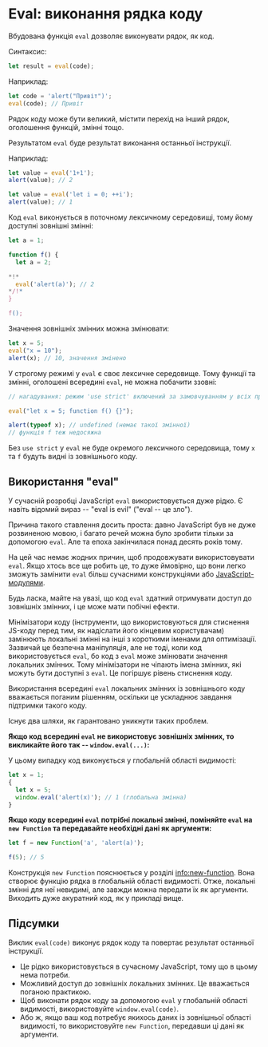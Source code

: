 # Eval: виконання рядка коду

Вбудована функція `eval` дозволяє виконувати рядок, як код.

Синтаксис:

```js
let result = eval(code);
```

Наприклад:

```js run
let code = 'alert("Привіт")';
eval(code); // Привіт
```

Рядок коду може бути великий, містити перехід на інший рядок, оголошення функцій, змінні тощо.

Результатом `eval` буде результат виконання останньої інструкції.

Наприклад:
```js run
let value = eval('1+1');
alert(value); // 2
```

```js run
let value = eval('let i = 0; ++i');
alert(value); // 1
```

Код `eval` виконується в поточному лексичному середовищі, тому йому доступні зовнішні змінні:

```js run no-beautify
let a = 1;

function f() {
  let a = 2;

*!*
  eval('alert(a)'); // 2
*/!*
}

f();
```

Значення зовнішніх змінних можна змінювати:

```js untrusted refresh run
let x = 5;
eval("x = 10");
alert(x); // 10, значення змінено
```

У строгому режимі у `eval` є своє лексичне середовище. Тому функції та змінні, оголошені всередині `eval`, не можна побачити ззовні:

```js untrusted refresh run
// нагадування: режим 'use strict' включений за замовчуванням у всіх прикладах, що виконуються

eval("let x = 5; function f() {}");

alert(typeof x); // undefined (немає такої змінної)
// функція f теж недосяжна
```

Без `use strict` у `eval` не буде окремого лексичного середовища, тому `x` та `f` будуть видні із зовнішнього коду.

## Використання "eval"

У сучасній розробці JavaScript `eval` використовується дуже рідко. Є навіть відомий вираз -- "eval is evil" ("eval -- це зло").

Причина такого ставлення досить проста: давно JavaScript був не дуже розвиненою мовою, і багато речей можна було зробити тільки за допомогою `eval`. Але та епоха закінчилася понад десять років тому.

На цей час немає жодних причин, щоб продовжувати використовувати `eval`. Якщо хтось все ще робить це, то дуже ймовірно, що вони легко зможуть замінити `eval` більш сучасними конструкціями або [JavaScript-модулями](info:modules).

Будь ласка, майте на увазі, що код `eval` здатний отримувати доступ до зовнішніх змінних, і це може мати побічні ефекти.

Мінімізатори коду (інструменти, що використовуються для стиснення JS-коду перед тим, як надіслати його кінцевим користувачам) замінюють локальні змінні на інші з короткими іменами для оптимізації. Зазвичай це безпечна маніпуляція, але не тоді, коли код використовується `eval`, бо код з `eval` може змінювати значення локальних змінних. Тому мінімізатори не чіпають імена змінних, які можуть бути доступні з `eval`. Це погіршує рівень стиснення коду.

Використання всередині `eval` локальних змінних із зовнішнього коду вважається поганим рішенням, оскільки це ускладнює завдання підтримки такого коду.

Існує два шляхи, як гарантовано уникнути таких проблем.

**Якщо код всередині `eval` не використовує зовнішніх змінних, то викликайте його так -- `window.eval(...)`:**

У цьому випадку код виконується у глобальній області видимості:

```js untrusted refresh run
let x = 1;
{
  let x = 5;
  window.eval('alert(x)'); // 1 (глобальна змінна)
}
```

**Якщо коду всередині `eval` потрібні локальні змінні, поміняйте `eval` на `new Function` та передавайте необхідні дані як аргументи:**

```js run
let f = new Function('a', 'alert(a)');

f(5); // 5
```

Конструкція `new Function` пояснюється у розділі <info:new-function>. Вона створює функцію рядка в глобальній області видимості. Отже, локальні змінні для неї невидимі, але завжди можна передати їх як аргументи. Виходить дуже акуратний код, як у прикладі вище.

## Підсумки

Виклик `eval(code)` виконує рядок коду та повертає результат останньої інструкції.
- Це рідко використовується в сучасному JavaScript, тому що в цьому нема потреби.
- Можливий доступ до зовнішніх локальних змінних. Це вважається поганою практикою.
- Щоб виконати рядок коду за допомогою `eval` у глобальній області видимості, використовуйте `window.eval(code)`.
- Або ж, якщо ваш код потребує якихось даних із зовнішньої області видимості, то використовуйте `new Function`, передавши ці дані як аргументи.
